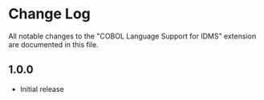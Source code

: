 # Change Log

All notable changes to the "COBOL Language Support for IDMS" extension are documented in this file.

## 1.0.0

- Initial release
